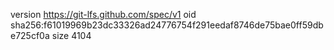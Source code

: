 version https://git-lfs.github.com/spec/v1
oid sha256:f61019969b23dc33326ad24776754f291eedaf8746de75bae0ff59dbe725cf0a
size 4104

